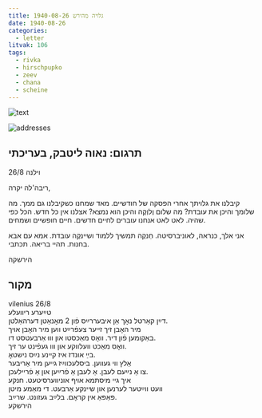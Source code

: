 ```yaml
---
title: גלויה מהירש 1940-08-26
date: 1940-08-26
categories:
  - letter
litvak: 106
tags:
  - rivka
  - hirschpupko
  - zeev
  - chana
  - scheine
---
```


![text](/pupko-papers/assets/images/1940-08-26-content.jpg)

![addresses](/pupko-papers/assets/images/1940-08-26-addresses.jpg)

## תרגום: נאוה ליטבק, בעריכתי
וילנה         26/8

ריבה'לה יקרה,

קיבלנו את גלויתך אחרי הפסקה של חודשיים. מאד שמחנו כשקיבלנו גם ממך.
מה שלומך והיכן את עובדת?
מה שלום וֶלוְקֶה והיכן הוא נמצא?
אצלנו אין כל חדש. הכל כפי שהיה. לאט לאט אנחנו עוברים לחיים חדשים. חיים חופשיים ושמחים.

אני אלך, כנראה, לאוניברסיטה. חַנקֶה תמשיך ללמוד ושיינקֶה עובדת. אמא עם אבא בחנות.
תהיי בריאה. תכתבי.

הירשקה

## מקור
vilenius         26/8  
טײַערע ריוועלע  
דײַן קאַרטל נאׇך אַן איבעררײַס פֿון 2 מאׇנאַטן דערהאַלטן.  
מיר האׇבן זיך זייער צעפֿרײַט ווען מיר האׇבן אויך  
באַקומען פֿון דיר. וואׇס מאַכסטו און וווּ אַרבעטסט דו.  
וואׇס מאַכט וועלווקע און ווו געפֿינט ער זיך.  
בײַ אונדז איז קיינע נײַס נישטאׇ.  
אַלץ ווי געווען. ביסלעכווײַז גייען מיר אַריבער  
צו אַ נײַעם לעבן. אַ לעבן אַ פֿרײַען און אַ פֿריילעכן.  
איך גיי מיסתּמא אויף אוניווערסיטעט. חנקע  
וועט ווײַטער לערנען און שיינקע אַרבעט. די מאַמע מיטן  
פּאַפּאַ אין קראׇם. בלײַב געזונט. שרײַב.  
הירשקע  

